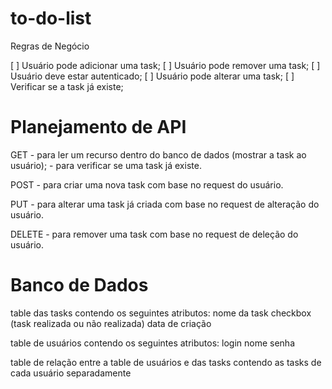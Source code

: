 # to-do-list

Regras de Negócio

[ ] Usuário pode adicionar uma task;
[ ] Usuário pode remover uma task;
[ ] Usuário deve estar autenticado;
[ ] Usuário pode alterar uma task;
[ ] Verificar se a task já existe;

# Planejamento de API

GET - para ler um recurso dentro do banco de dados (mostrar a task ao usuário);
    - para verificar se uma task já existe.

POST - para criar uma nova task com base no request do usuário.

PUT - para alterar uma task já criada com base no request de alteração do usuário.

DELETE - para remover uma task com base no request de deleção do usuário.

# Banco de Dados

table das tasks contendo os seguintes atributos:
    nome da task
    checkbox (task realizada ou não realizada)
    data de criação

table de usuários contendo os seguintes atributos:
    login
    nome
    senha

table de relação entre a table de usuários e das tasks
    contendo as tasks de cada usuário separadamente